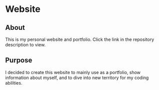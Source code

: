 # Website

## About

This is my personal website and portfolio. Click the link in the repository description to view.

## Purpose

I decided to create this website to mainly use as a portfolio, show information about myself, and to dive into new
territory for my coding abilities.
